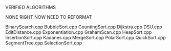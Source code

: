 VERIFIED ALGORITHMS

NONE RIGHT NOW NEED TO REFORMAT

BinarySearch.cpp
BubbleSort.cpp
CountingSort.cpp
Dijkstra.cpp
DSU.cpp
EditDistance.cpp
Exponentiation.cpp
GrahamScan.cpp
HeapSort.cpp
InsertionSort.cpp
Kadanes.cpp
MergeSort.cpp
PolarSort.cpp
QuickSort.cpp
SegmentTree.cpp
SelectionSort.cpp
